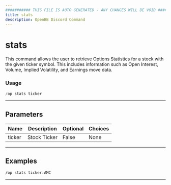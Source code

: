 ```yaml
---
########### THIS FILE IS AUTO GENERATED - ANY CHANGES WILL BE VOID ###########
title: stats
description: OpenBB Discord Command
---
```


# stats

This command allows the user to retrieve Options Statistics for a stock with the given ticker symbol. This includes information such as Open Interest, Volume, Implied Volatility, and Earnings move data.

### Usage

```python wordwrap
/op stats ticker
```

---

## Parameters

| Name | Description | Optional | Choices |
| ---- | ----------- | -------- | ------- |
| ticker | Stock Ticker | False | None |


---

## Examples

```
/op stats ticker:AMC
```

---
